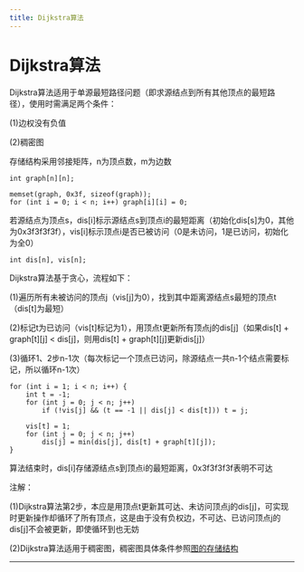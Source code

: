 ```yaml
---
title: Dijkstra算法
---
```


# Dijkstra算法

<script type="text/javascript" src="/include/head.js"></script>

Dijkstra算法适用于单源最短路径问题（即求源结点到所有其他顶点的最短路径），使用时需满足两个条件：

(1)边权没有负值

(2)稠密图

存储结构采用邻接矩阵，n为顶点数，m为边数

```
int graph[n][n];

memset(graph, 0x3f, sizeof(graph));
for (int i = 0; i < n; i++) graph[i][i] = 0;
```

若源结点为顶点s，dis[i]标示源结点s到顶点i的最短距离（初始化dis[s]为0，其他为0x3f3f3f3f），vis[i]标示顶点i是否已被访问（0是未访问，1是已访问，初始化为全0）

```
int dis[n], vis[n];
```

Dijkstra算法基于贪心，流程如下：

(1)遍历所有未被访问的顶点j（vis[j]为0），找到其中距离源结点s最短的顶点t（dis[t]为最短）

(2)标记t为已访问（vis[t]标记为1），用顶点t更新所有顶点j的dis[j]（如果dis[t] + graph[t][j] < dis[j]，则用dis[t] + graph[t][j]更新dis[j]）

(3)循环1、2步n-1次（每次标记一个顶点已访问，除源结点一共n-1个结点需要标记，所以循环n-1次）

```
for (int i = 1; i < n; i++) {
    int t = -1;
    for (int j = 0; j < n; j++)
        if (!vis[j] && (t == -1 || dis[j] < dis[t])) t = j;

    vis[t] = 1;
    for (int j = 0; j < n; j++)
        dis[j] = min(dis[j], dis[t] + graph[t][j]);
}
```

算法结束时，dis[i]存储源结点s到顶点i的最短距离，0x3f3f3f3f表明不可达

注解：

(1)Dijkstra算法第2步，本应是用顶点t更新其可达、未访问顶点j的dis[j]，可实现时更新操作却循环了所有顶点，这是由于没有负权边，不可达、已访问顶点j的dis[j]不会被更新，即使循环到也无妨

(2)Dijkstra算法适用于稠密图，稠密图具体条件参照<a href="https://www.dywan.xyz/note/202103/050001">图的存储结构</a>

---

<script type="text/javascript" src="/include/tail.js"></script>

